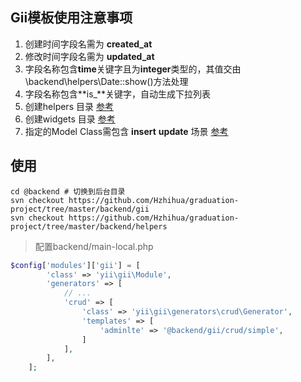 ## Gii模板使用注意事项
1. 创建时间字段名需为 **created_at**
2. 修改时间字段名需为 **updated_at**
3. 字段名称包含**time**关键字且为**integer**类型的，其值交由\backend\helpers\Date::show()方法处理
4. 字段名称包含**is_**关键字，自动生成下拉列表
5. 创建helpers 目录 [参考](https://github.com/Hzhihua/graduation-project/tree/master/backend/helpers)
6. 创建widgets 目录 [参考](https://github.com/Hzhihua/graduation-project/tree/master/backend/widgets)
7. 指定的Model Class需包含 **insert** **update** 场景 [参考](https://github.com/Hzhihua/graduation-project/tree/master/common/models)

## 使用
```ssh
cd @backend # 切换到后台目录
svn checkout https://github.com/Hzhihua/graduation-project/tree/master/backend/gii
svn checkout https://github.com/Hzhihua/graduation-project/tree/master/backend/helpers
```

> 配置backend/main-local.php
```php
$config['modules']['gii'] = [
        'class' => 'yii\gii\Module',
        'generators' => [
            // ...
            'crud' => [
                'class' => 'yii\gii\generators\crud\Generator',
                'templates' => [
                    'adminlte' => '@backend/gii/crud/simple',
                ]
            ],
        ],
    ];
```